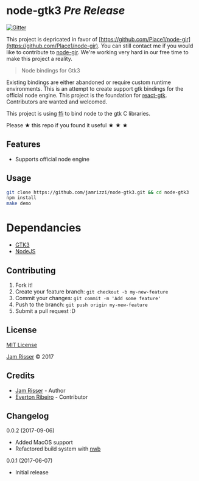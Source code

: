 # node-gtk3 _Pre Release_

[![Gitter](https://img.shields.io/gitter/room/react-gtk/lobby.svg?style=flat-square)](https://gitter.im/react-gtk)

This project is depricated in favor of [https://github.com/Place1/node-gir](https://github.com/Place1/node-gir). You can still contact me if you would like to contribute to [node-gir](https://github.com/Place1/node-gir). We're working very hard in our free time to make this project a reality.

> Node bindings for Gtk3

Existing bindings are either abandoned or require custom runtime environments. This is an attempt to create support gtk bindings for the official node engine. This project is the foundation for [react-gtk](https://github.com/jamrizzi/react-gtk). Contributors are wanted and welcomed.

This project is using [ffi](https://github.com/node-ffi/node-ffi) to bind node to the gtk C libraries.

Please &#9733; this repo if you found it useful &#9733; &#9733; &#9733;


## Features

* Supports official node engine


## Usage

```sh
git clone https://github.com/jamrizzi/node-gtk3.git && cd node-gtk3
npm install
make demo
```


# Dependancies

* [GTK3](https://developer.gnome.org/gtk3/)
* [NodeJS](https://nodejs.org)


## Contributing

1. Fork it!
2. Create your feature branch: `git checkout -b my-new-feature`
3. Commit your changes: `git commit -m 'Add some feature'`
4. Push to the branch: `git push origin my-new-feature`
5. Submit a pull request :D


## License

[MIT License](https://github.com/jamrizzi/node-gtk3/blob/master/LICENSE)

[Jam Risser](https://jamrizzi.com) &copy; 2017


## Credits

* [Jam Risser](https://jamrizzi.com) - Author
* [Everton Ribeiro](https://github.com/nuxlli) - Contributor


## Changelog

0.0.2 (2017-09-06)
* Added MacOS support
* Refactored build system with [nwb](https://github.com/insin/nwb)

0.0.1 (2017-06-07)
* Initial release
